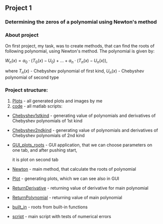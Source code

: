 ## Project 1
### Determining the zeros of a polynomial using Newton's method
### About project
On first project, my task, was to create methods, that can find the roots of following polynomial,
using Newton's method. The polynomial is given by: 

$W_n(x) = a_0 \cdot (T_0(x) - U_0) + \ldots + a_n \cdot (T_n(x) - U_n(x))$,

where $T_n(x)$ - Chebyshev polynomial of first kind, $U_n(x)$ - Chebyshev polynomial of second type
### Project structure:
1. [Plots](Plots) - all generated plots and images by me
2. [code](code) - all matlab scripts:
* [Chebyshev1stkind](code/Chebyshev1stkind.m) - generating value of polynomials and derivatives of Chebyshev polynomials of 1st kind
* [Chebyshev2ndkind](code/Chebyshev2ndkind.m) - generating value of polynomials and derivatives of Chebyshev polynomials of 2nd kind
* [GUI_plots_roots](code/GUI_plots_roots.mlapp) - GUI application, that we can choose parameters on one tab, and after pushing start,

   it is plot on second tab
* [Newton](code/Newton.m) - main method, that calculate the roots of polynomial
* [Plot](code/Plot.m) - generating plots, which we can see also in GUI
* [ReturnDerivative](code/ReturnDerivative.m) - returning value of derivative for main polynomial
* [ReturnPolynomial](code/ReturnPolynomial.m) - returning value of main polynomial
* [built_in](code/built_in.m) - roots from built-in functions
* [script](code/skript.m) - main script with tests of numerical errors


